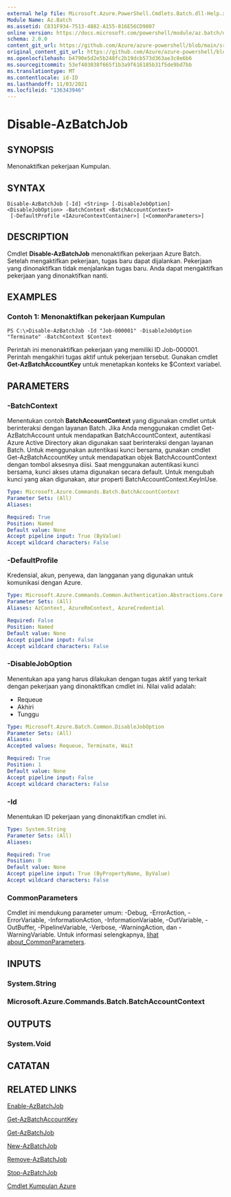 ```yaml
---
external help file: Microsoft.Azure.PowerShell.Cmdlets.Batch.dll-Help.xml
Module Name: Az.Batch
ms.assetid: C831F934-7513-4882-A155-816E56CD9807
online version: https://docs.microsoft.com/powershell/module/az.batch/disable-azbatchjob
schema: 2.0.0
content_git_url: https://github.com/Azure/azure-powershell/blob/main/src/Batch/Batch/help/Disable-AzBatchJob.md
original_content_git_url: https://github.com/Azure/azure-powershell/blob/main/src/Batch/Batch/help/Disable-AzBatchJob.md
ms.openlocfilehash: b4790e5d2e5b248fc2b19dcb573d363ae3c8e6b6
ms.sourcegitcommit: 53ef403038f665f1b3a9f616185b31f5de9bd7bb
ms.translationtype: MT
ms.contentlocale: id-ID
ms.lasthandoff: 11/03/2021
ms.locfileid: "136343946"
---
```

# Disable-AzBatchJob

## SYNOPSIS
Menonaktifkan pekerjaan Kumpulan.

## SYNTAX

```
Disable-AzBatchJob [-Id] <String> [-DisableJobOption] <DisableJobOption> -BatchContext <BatchAccountContext>
 [-DefaultProfile <IAzureContextContainer>] [<CommonParameters>]
```

## DESCRIPTION
Cmdlet **Disable-AzBatchJob** menonaktifkan pekerjaan Azure Batch.
Setelah mengaktifkan pekerjaan, tugas baru dapat dijalankan.
Pekerjaan yang dinonaktifkan tidak menjalankan tugas baru.
Anda dapat mengaktifkan pekerjaan yang dinonaktifkan nanti.

## EXAMPLES

### Contoh 1: Menonaktifkan pekerjaan Kumpulan
```
PS C:\>Disable-AzBatchJob -Id "Job-000001" -DisableJobOption "Terminate" -BatchContext $Context
```

Perintah ini menonaktifkan pekerjaan yang memiliki ID Job-000001.
Perintah mengakhiri tugas aktif untuk pekerjaan tersebut.
Gunakan cmdlet **Get-AzBatchAccountKey** untuk menetapkan konteks ke $Context variabel.

## PARAMETERS

### -BatchContext
Menentukan contoh **BatchAccountContext** yang digunakan cmdlet untuk berinteraksi dengan layanan Batch.
Jika Anda menggunakan cmdlet Get-AzBatchAccount untuk mendapatkan BatchAccountContext, autentikasi Azure Active Directory akan digunakan saat berinteraksi dengan layanan Batch. Untuk menggunakan autentikasi kunci bersama, gunakan cmdlet Get-AzBatchAccountKey untuk mendapatkan objek BatchAccountContext dengan tombol aksesnya diisi. Saat menggunakan autentikasi kunci bersama, kunci akses utama digunakan secara default. Untuk mengubah kunci yang akan digunakan, atur properti BatchAccountContext.KeyInUse.

```yaml
Type: Microsoft.Azure.Commands.Batch.BatchAccountContext
Parameter Sets: (All)
Aliases:

Required: True
Position: Named
Default value: None
Accept pipeline input: True (ByValue)
Accept wildcard characters: False
```

### -DefaultProfile
Kredensial, akun, penyewa, dan langganan yang digunakan untuk komunikasi dengan Azure.

```yaml
Type: Microsoft.Azure.Commands.Common.Authentication.Abstractions.Core.IAzureContextContainer
Parameter Sets: (All)
Aliases: AzContext, AzureRmContext, AzureCredential

Required: False
Position: Named
Default value: None
Accept pipeline input: False
Accept wildcard characters: False
```

### -DisableJobOption
Menentukan apa yang harus dilakukan dengan tugas aktif yang terkait dengan pekerjaan yang dinonaktifkan cmdlet ini.
Nilai valid adalah:
- Requeue
- Akhiri
- Tunggu

```yaml
Type: Microsoft.Azure.Batch.Common.DisableJobOption
Parameter Sets: (All)
Aliases:
Accepted values: Requeue, Terminate, Wait

Required: True
Position: 1
Default value: None
Accept pipeline input: False
Accept wildcard characters: False
```

### -Id
Menentukan ID pekerjaan yang dinonaktifkan cmdlet ini.

```yaml
Type: System.String
Parameter Sets: (All)
Aliases:

Required: True
Position: 0
Default value: None
Accept pipeline input: True (ByPropertyName, ByValue)
Accept wildcard characters: False
```

### CommonParameters
Cmdlet ini mendukung parameter umum: -Debug, -ErrorAction, -ErrorVariable, -InformationAction, -InformationVariable, -OutVariable, -OutBuffer, -PipelineVariable, -Verbose, -WarningAction, dan -WarningVariable. Untuk informasi selengkapnya, [lihat about_CommonParameters](http://go.microsoft.com/fwlink/?LinkID=113216).

## INPUTS

### System.String

### Microsoft.Azure.Commands.Batch.BatchAccountContext

## OUTPUTS

### System.Void

## CATATAN

## RELATED LINKS

[Enable-AzBatchJob](./Enable-AzBatchJob.md)

[Get-AzBatchAccountKey](./Get-AzBatchAccountKey.md)

[Get-AzBatchJob](./Get-AzBatchJob.md)

[New-AzBatchJob](./New-AzBatchJob.md)

[Remove-AzBatchJob](./Remove-AzBatchJob.md)

[Stop-AzBatchJob](./Stop-AzBatchJob.md)

[Cmdlet Kumpulan Azure](/powershell/module/Az.Batch/)
